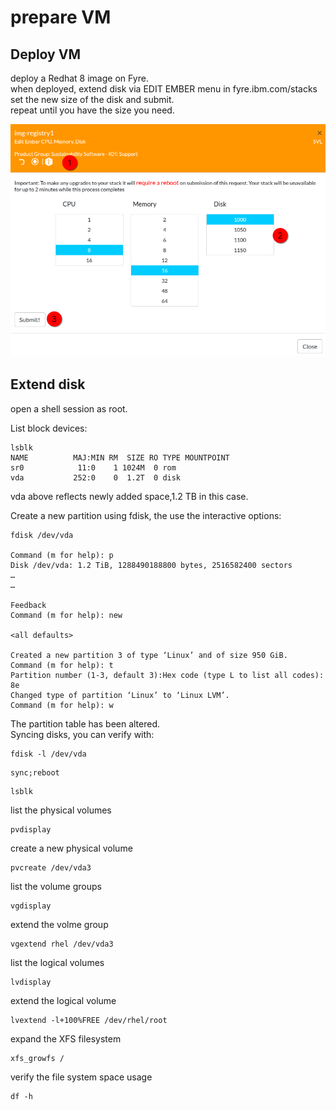 # prepare VM

## Deploy VM
deploy a Redhat 8 image on Fyre.  
when deployed, extend disk via EDIT EMBER menu in fyre.ibm.com/stacks  
set the new size of the disk and submit.  
repeat until you have the size you need.

![Screenshot of a vm resources to edit](../assets/images/vm-extend-disk.png)

## Extend disk

open a shell session as root.

List block devices:
```
lsblk
NAME          MAJ:MIN RM  SIZE RO TYPE MOUNTPOINT
sr0            11:0    1 1024M  0 rom
vda           252:0    0  1.2T  0 disk
```
vda above reflects newly added space,1.2 TB in this case.

Create a new partition using fdisk, the use the interactive options:
```
fdisk /dev/vda

Command (m for help): p
Disk /dev/vda: 1.2 TiB, 1288490188800 bytes, 2516582400 sectors
…
…

Feedback
Command (m for help): new

<all defaults>

Created a new partition 3 of type ‘Linux’ and of size 950 GiB.
Command (m for help): t
Partition number (1-3, default 3):Hex code (type L to list all codes): 8e
Changed type of partition ‘Linux’ to ‘Linux LVM’.
Command (m for help): w
```
The partition table has been altered.  
Syncing disks, you can verify with:
```
fdisk -l /dev/vda
```
```
sync;reboot
```


```
lsblk
```

list the physical volumes
```
pvdisplay
```

create a new physical volume
```
pvcreate /dev/vda3
```

list the volume groups
```
vgdisplay
```

extend the volme group
```
vgextend rhel /dev/vda3
```

list the logical volumes
```
lvdisplay
```

extend the logical volume
```
lvextend -l+100%FREE /dev/rhel/root
```

expand the XFS filesystem

```
xfs_growfs /
```

verify the file system space usage
```
df -h
```
